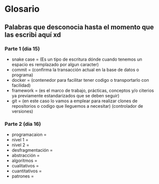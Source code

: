 # Glosario
## Palabras que desconocia hasta el momento que las escribi aquí xd

### Parte 1 (dia 15)
* snake case = (Es un tipo de escritura dónde cuando tenemos un espacio es remplazado por algun caracter)
* commit = (confirma la transacción actual en la base de datos o programa)
* docker = (contenedor para facilitar tener codigo o transportarlo con facilidad)
* framework = (es el marco de trabajo, prácticas, conceptos y/o citerios ya previamente estandarizados que se deben seguir)
* git = (en este caso lo vamos a emplear para realizar clones de repositorios o codigo que lleguemos a necesitar) (controlador de versiones)
### Parte 2 (dia 16)
* programacaion = 
* nivel 1 =
* nivel 2 =
* desfragmentación = 
* abstracción = 
* algoritmos = 
* cualitativos =
* cuantitativos = 
* patrones = 
